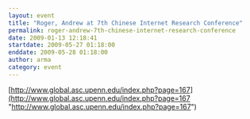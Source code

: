 ```yaml
---
layout: event
title: "Roger, Andrew at 7th Chinese Internet Research Conference"
permalink: roger-andrew-7th-chinese-internet-research-conference
date: 2009-01-13 12:18:41
startdate: 2009-05-27 01:18:00
enddate: 2009-05-28 01:18:00
author: arma
category: event
---
```


[http://www.global.asc.upenn.edu/index.php?page=167](http://www.global.asc.upenn.edu/index.php?page=167 "http://www.global.asc.upenn.edu/index.php?page=167")
